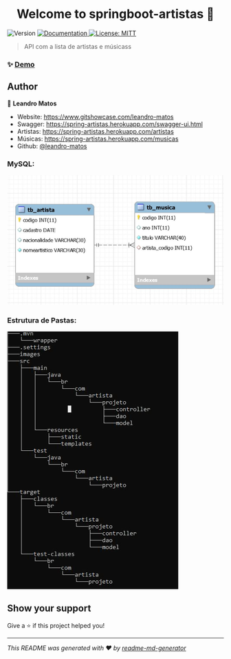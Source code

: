 <h1 align="center">Welcome to springboot-artistas 👋</h1>
<p>
  <img alt="Version" src="https://img.shields.io/badge/version-1.0.1-blue.svg?cacheSeconds=2592000" />
  <a href="https://github.com/leandro-matos/springboot-artistas" target="_blank">
    <img alt="Documentation" src="https://img.shields.io/badge/documentation-yes-brightgreen.svg" />
  </a>
  <a href="#" target="_blank">
    <img alt="License: MITT" src="https://img.shields.io/badge/License-MITT-yellow.svg" />
  </a>
</p>

> API com a lista de artistas e músicass

### ✨ [Demo](https://spring-artistas.herokuapp.com)

## Author

👤 **Leandro Matos**

* Website: https://www.gitshowcase.com/leandro-matos
* Swagger: https://spring-artistas.herokuapp.com/swagger-ui.html
* Artistas: https://spring-artistas.herokuapp.com/artistas
* Músicas: https://spring-artistas.herokuapp.com/musicas
* Github: [@leandro-matos](https://github.com/leandro-matos)

### MySQL:
![](images/mysql.JPG)

### Estrutura de Pastas:
![](images/pasta.JPG)

## Show your support

Give a ⭐️ if this project helped you!

***
_This README was generated with ❤️ by [readme-md-generator](https://github.com/kefranabg/readme-md-generator)_
